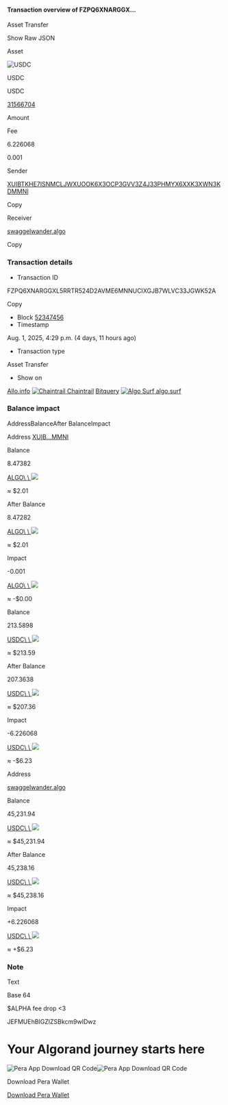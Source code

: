 #### Transaction overview of FZPQ6XNARGGX…

Asset Transfer

Show Raw JSON

Asset

![USDC](https://algorand-wallet-mainnet.b-cdn.net/media/usd-coin-usdc-logo.png?width=40&quality=70)

USDC

USDC

[31566704](https://explorer.perawallet.app/asset/31566704/)

Amount

Fee

6.226068

0.001

Sender

[XUIBTKHE7ISNMCLJWXUOOK6X3OCP3GVV3Z4J33PHMYX6XXK3XWN3KDMMNI](https://explorer.perawallet.app/address/XUIBTKHE7ISNMCLJWXUOOK6X3OCP3GVV3Z4J33PHMYX6XXK3XWN3KDMMNI/)

Copy

Receiver

[swaggelwander.algo](https://explorer.perawallet.app/address/CHMP44CAUGU7DUKKTWA65MTR6CJDHQRWDYODHA2CJ4XMOWEBFGXKPJXH7Q/)

Copy

### Transaction details

- Transaction ID

FZPQ6XNARGGXL5RRTR524D2AVME6MNNUCIXGJB7WLVC33JGWK52A




Copy

- Block
[52347456](https://explorer.perawallet.app/block/52347456/)
- Timestamp

Aug. 1, 2025, 4:29 p.m. (4 days, 11 hours ago)

- Transaction type

Asset Transfer

- Show on

[Allo.info](https://allo.info/tx/FZPQ6XNARGGXL5RRTR524D2AVME6MNNUCIXGJB7WLVC33JGWK52A/) [![Chaintrail](https://algorand-wallet-mainnet.b-cdn.net/static/images/chaintrail-logo.png) Chaintrail](https://chaintrail.io/transactions/FZPQ6XNARGGXL5RRTR524D2AVME6MNNUCIXGJB7WLVC33JGWK52A/) [Bitquery](https://explorer.bitquery.io/algorand/tx/FZPQ6XNARGGXL5RRTR524D2AVME6MNNUCIXGJB7WLVC33JGWK52A/) [![Algo Surf](https://algorand-wallet-mainnet.b-cdn.net/static/images/algo-surf-logo.png) algo.surf](https://algo.surf/explorer/transaction/FZPQ6XNARGGXL5RRTR524D2AVME6MNNUCIXGJB7WLVC33JGWK52A/)


### Balance impact

AddressBalanceAfter BalanceImpact

Address [XUIB...MMNI](https://explorer.perawallet.app/address/XUIBTKHE7ISNMCLJWXUOOK6X3OCP3GVV3Z4J33PHMYX6XXK3XWN3KDMMNI/)

Balance

8.47382

[ALGO\\
\\
![](https://algorand-wallet-mainnet.b-cdn.net/media/algo_logo_dark.png?width=32&quality=70)](https://explorer.perawallet.app/asset/0/)

≈ $2.01

After Balance

8.47282

[ALGO\\
\\
![](https://algorand-wallet-mainnet.b-cdn.net/media/algo_logo_dark.png?width=32&quality=70)](https://explorer.perawallet.app/asset/0/)

≈ $2.01

Impact

 -0.001

[ALGO\\
\\
![](https://algorand-wallet-mainnet.b-cdn.net/media/algo_logo_dark.png?width=32&quality=70)](https://explorer.perawallet.app/asset/0/)

≈ -$0.00

Balance

213.5898

[USDC\\
\\
![](https://algorand-wallet-mainnet.b-cdn.net/media/usd-coin-usdc-logo.png?width=32&quality=70)](https://explorer.perawallet.app/asset/31566704/)

≈ $213.59

After Balance

207.3638

[USDC\\
\\
![](https://algorand-wallet-mainnet.b-cdn.net/media/usd-coin-usdc-logo.png?width=32&quality=70)](https://explorer.perawallet.app/asset/31566704/)

≈ $207.36

Impact

 -6.226068

[USDC\\
\\
![](https://algorand-wallet-mainnet.b-cdn.net/media/usd-coin-usdc-logo.png?width=32&quality=70)](https://explorer.perawallet.app/asset/31566704/)

≈ -$6.23

Address

[swaggelwander.algo](https://explorer.perawallet.app/address/CHMP44CAUGU7DUKKTWA65MTR6CJDHQRWDYODHA2CJ4XMOWEBFGXKPJXH7Q/)

Balance

45,231.94

[USDC\\
\\
![](https://algorand-wallet-mainnet.b-cdn.net/media/usd-coin-usdc-logo.png?width=32&quality=70)](https://explorer.perawallet.app/asset/31566704/)

≈ $45,231.94

After Balance

45,238.16

[USDC\\
\\
![](https://algorand-wallet-mainnet.b-cdn.net/media/usd-coin-usdc-logo.png?width=32&quality=70)](https://explorer.perawallet.app/asset/31566704/)

≈ $45,238.16

Impact

+6.226068

[USDC\\
\\
![](https://algorand-wallet-mainnet.b-cdn.net/media/usd-coin-usdc-logo.png?width=32&quality=70)](https://explorer.perawallet.app/asset/31566704/)

≈ +$6.23

### Note

Text

Base 64

$ALPHA fee drop <3

JEFMUEhBIGZlZSBkcm9wIDwz

# Your Algorand journey starts here

![Pera App Download QR Code](https://algorand-wallet-mainnet.b-cdn.net/static/images/apple-icon.svg)![Pera App Download QR Code](https://algorand-wallet-mainnet.b-cdn.net/static/images/play-store-icon.svg)


Download Pera Wallet


[Download Pera Wallet](https://perawallet.app/download)